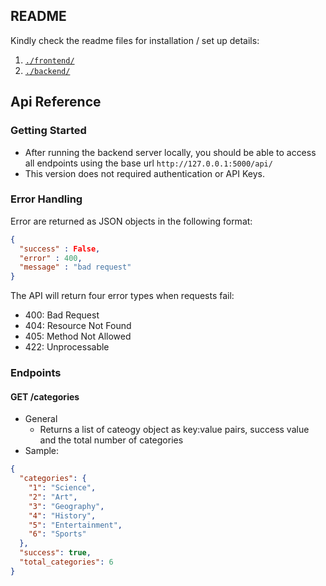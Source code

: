 ## README

Kindly check the readme files for installation / set up details:

1. [`./frontend/`](./frontend/README.md)
2. [`./backend/`](./backend/README.md)

## Api Reference

### Getting Started
- After running the backend server locally, you should be able to access all endpoints using the base url ```http://127.0.0.1:5000/api/```
- This version does not required authentication or API Keys.

### Error Handling
Error are returned as JSON objects in the following format:
```json
{
  "success" : False,
  "error" : 400,
  "message" : "bad request"
}
```
The API will return four error types when requests fail:
- 400: Bad Request
- 404: Resource Not Found
- 405: Method Not Allowed
- 422: Unprocessable


### Endpoints
#### GET /categories
- General
  - Returns a list of cateogy object as key:value pairs, success value and the total number of categories
- Sample: 
```json
{
  "categories": {
    "1": "Science", 
    "2": "Art", 
    "3": "Geography", 
    "4": "History", 
    "5": "Entertainment", 
    "6": "Sports"
  }, 
  "success": true, 
  "total_categories": 6
}
```

